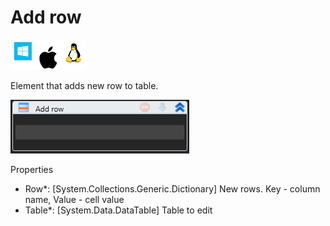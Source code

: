 # Add row

![](<../../../../.gitbook/assets/image (300).png>)

Element that adds new row to table.

![](<../../../../.gitbook/assets/image (177).png>)

Properties

* Row\*: \[System.Collections.Generic.Dictionary] New rows. Key - column name, Value - cell value
* Table\*: \[System.Data.DataTable] Table to edit
